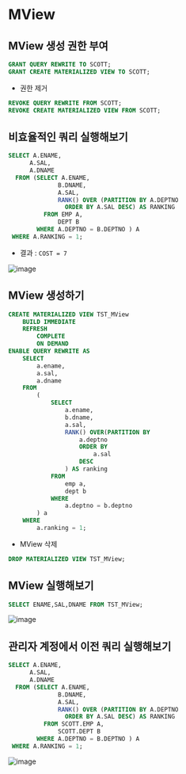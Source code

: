 # MView


## MView 생성 권한 부여

```SQL
GRANT QUERY REWRITE TO SCOTT;
GRANT CREATE MATERIALIZED VIEW TO SCOTT;
```


- 권한 제거

```sql
REVOKE QUERY REWRITE FROM SCOTT;
REVOKE CREATE MATERIALIZED VIEW FROM SCOTT;
```



## 비효율적인 쿼리 실행해보기

```SQL
SELECT A.ENAME,
      A.SAL,
      A.DNAME
  FROM (SELECT A.ENAME,
              B.DNAME,
              A.SAL,
              RANK() OVER (PARTITION BY A.DEPTNO
                ORDER BY A.SAL DESC) AS RANKING
          FROM EMP A,
              DEPT B
        WHERE A.DEPTNO = B.DEPTNO ) A
 WHERE A.RANKING = 1;
```

- 결과 : `COST = 7`

![image](https://user-images.githubusercontent.com/77392444/119910452-27469680-bf92-11eb-9742-ff11db2e780b.png)



## MView 생성하기

```SQL
CREATE MATERIALIZED VIEW TST_MView
    BUILD IMMEDIATE
    REFRESH
        COMPLETE
        ON DEMAND
ENABLE QUERY REWRITE AS
    SELECT
        a.ename,
        a.sal,
        a.dname
    FROM
        (
            SELECT
                a.ename,
                b.dname,
                a.sal,
                RANK() OVER(PARTITION BY
                    a.deptno
                    ORDER BY
                        a.sal
                    DESC
                ) AS ranking
            FROM
                emp a,
                dept b
            WHERE
                a.deptno = b.deptno
        ) a
    WHERE
        a.ranking = 1;
```

- MView 삭제

```sql
DROP MATERIALIZED VIEW TST_MView;
```

## MView 실행해보기

```SQL
SELECT ENAME,SAL,DNAME FROM TST_MView;
```

![image](https://user-images.githubusercontent.com/77392444/119910996-6a553980-bf93-11eb-9607-7fd5a5f80ea4.png)


## 관리자 계정에서 이전 쿼리 실행해보기

```SQL
SELECT A.ENAME,
      A.SAL,
      A.DNAME
  FROM (SELECT A.ENAME,
              B.DNAME,
              A.SAL,
              RANK() OVER (PARTITION BY A.DEPTNO
                ORDER BY A.SAL DESC) AS RANKING
          FROM SCOTT.EMP A,
              SCOTT.DEPT B
        WHERE A.DEPTNO = B.DEPTNO ) A
 WHERE A.RANKING = 1;
 ```
 
![image](https://user-images.githubusercontent.com/77392444/119911130-a9838a80-bf93-11eb-9424-b1773a26b590.png)
